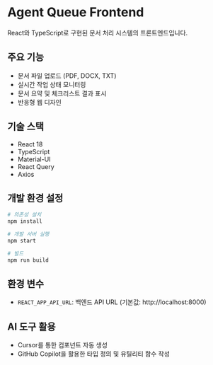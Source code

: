 # Agent Queue Frontend

React와 TypeScript로 구현된 문서 처리 시스템의 프론트엔드입니다.

## 주요 기능

- 문서 파일 업로드 (PDF, DOCX, TXT)
- 실시간 작업 상태 모니터링
- 문서 요약 및 체크리스트 결과 표시
- 반응형 웹 디자인

## 기술 스택

- React 18
- TypeScript
- Material-UI
- React Query
- Axios

## 개발 환경 설정

```bash
# 의존성 설치
npm install

# 개발 서버 실행
npm start

# 빌드
npm run build
```

## 환경 변수

- `REACT_APP_API_URL`: 백엔드 API URL (기본값: http://localhost:8000)

## AI 도구 활용

- Cursor를 통한 컴포넌트 자동 생성
- GitHub Copilot을 활용한 타입 정의 및 유틸리티 함수 작성
